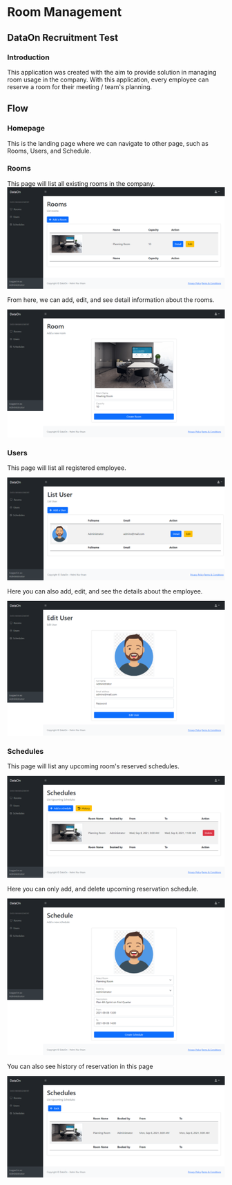 # Room Management
## DataOn Recruitment Test

### Introduction
This application was created with the aim to provide solution in managing room usage in the company. With this application, every employee can reserve a room for their meeting / team's planning. 

## Flow
### Homepage
This is the landing page where we can navigate to other page, such as Rooms, Users, and Schedule.

### Rooms
This page will list all existing rooms in the company.
![Room List](docs/preview_applications/room_list.png?raw=true )

From here, we can add, edit, and see detail information about the rooms.  

![Room Add/Edit Form](docs/preview_applications/room_create.png?raw=true )

### Users
This page will list all registered employee.  

![User List](docs/preview_applications/user_list.png?raw=true )  

Here you can also add, edit, and see the details about the employee.

![User Add/Edit Form](docs/preview_applications/user_edit.png?raw=true ) 

### Schedules
This page will list any upcoming room's reserved schedules.

![Schedule Upcoming List](docs/preview_applications/schedule_list.png?raw=true ) 

Here you can only add, and delete upcoming reservation schedule.

![Schedule Form](docs/preview_applications/schedule_new.png?raw=true )

You can also see history of reservation in this page

![Schedule History](docs/preview_applications/schedule_history.png?raw=true )